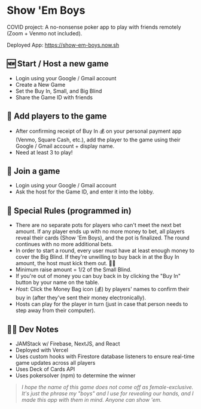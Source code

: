 # Show 'Em Boys
COVID project: A no-nonsense poker app to play with friends remotely (Zoom + Venmo not included).

Deployed App: https://show-em-boys.now.sh

## 🆕 Start / Host a new game 
- Login using your Google / Gmail account
- Create a New Game
- Set the Buy In, Small, and Big Blind
- Share the Game ID with friends

## 🙋 Add players to the game
- After confirming receipt of Buy In 💰 on your personal payment app (Venmo, Square Cash, etc.), add the player to the game using their Google / Gmail account + display name.
- Need at least 3 to play!

## 🚪 Join a game
- Login using your Google / Gmail account
- Ask the host for the Game ID, and enter it into the lobby.

## 👀 Special Rules (programmed in)
- There are no separate pots for players who can't meet the next bet amount. If any player ends up with no more money to bet, all players reveal their cards (Show 'Em Boys), and the pot is finalized. The round continues with no more additional bets.
- In order to start a round, every user must have at least enough money to cover the Big Blind. If they're unwilling to buy back in at the Buy In amount, the host must kick them out. 🤷‍♂️
- Minimum raise amount = 1/2 of the Small Blind.
- If you're out of money you can buy back in by clicking the "Buy In" button by your name on the table.
- *Host*: Click the Money Bag icon (💰) by players' names to confirm their buy in (after they've sent their money electronically).
- Hosts can play for the player in turn (just in case that person needs to step away from their computer).

## 👨‍💻 Dev Notes
- JAMStack w/ Firebase, NextJS, and React
- Deployed with Vercel
- Uses custom hooks with Firestore database listeners to ensure real-time game updates across all players
- Uses Deck of Cards API
- Uses pokersolver (npm) to determine the winner


> _I hope the name of this game does not come off as female-exclusive. It's just the phrase my "boys" and I use for revealing our hands, and I made this app with them in mind. Anyone can show 'em._
